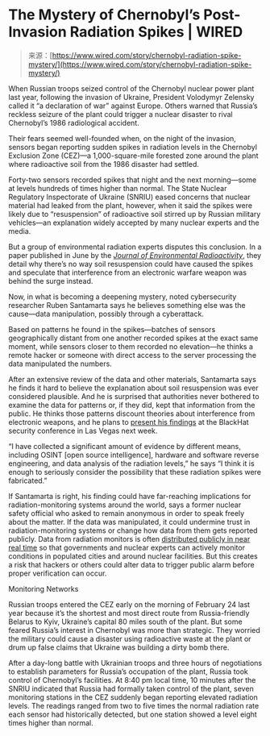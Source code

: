 <!--yml
category: 未分类
date: 2024-05-27 14:32:38
-->

# The Mystery of Chernobyl’s Post-Invasion Radiation Spikes | WIRED

> 来源：[https://www.wired.com/story/chernobyl-radiation-spike-mystery/](https://www.wired.com/story/chernobyl-radiation-spike-mystery/)

When Russian troops seized control of the Chernobyl nuclear power plant last year, following the invasion of Ukraine, President Volodymyr Zelensky called it “a declaration of war” against Europe. Others warned that Russia’s reckless seizure of the plant could trigger a nuclear disaster to rival Chernobyl’s 1986 radiological accident.

Their fears seemed well-founded when, on the night of the invasion, sensors began reporting sudden spikes in radiation levels in the Chernobyl Exclusion Zone (CEZ)—a 1,000-square-mile forested zone around the plant where radioactive soil from the 1986 disaster had settled.

Forty-two sensors recorded spikes that night and the next morning—some at levels hundreds of times higher than normal. The State Nuclear Regulatory Inspectorate of Ukraine (SNRIU) eased concerns that nuclear material had leaked from the plant, however, when it said the spikes were likely due to “resuspension” of radioactive soil stirred up by Russian military vehicles—an explanation widely accepted by many nuclear experts and the media.

But a group of environmental radiation experts disputes this conclusion. In a paper published in June by the [*Journal of Environmental Radioactivity*](https://www.sciencedirect.com/science/article/pii/S0265931X23001133?via=ihub), they detail why there’s no way soil resuspension could have caused the spikes and speculate that interference from an electronic warfare weapon was behind the surge instead.

Now, in what is becoming a deepening mystery, noted cybersecurity researcher Ruben Santamarta says he believes something else was the cause—data manipulation, possibly through a cyberattack.

Based on patterns he found in the spikes—batches of sensors geographically distant from one another recorded spikes at the exact same moment, while sensors closer to them recorded no elevation—he thinks a remote hacker or someone with direct access to the server processing the data manipulated the numbers.

After an extensive review of the data and other materials, Santamarta says he finds it hard to believe the explanation about soil resuspension was ever considered plausible. And he is surprised that authorities never bothered to examine the data for patterns or, if they did, kept that information from the public. He thinks those patterns discount theories about interference from electronic weapons, and he plans to [present his findings](https://www.blackhat.com/us-23/briefings/schedule/#seeing-through-the-invisible-radiation-spikes-detected-in-chernobyl-during-the-russian-invasion-show-possible-evidence-of-fabrication-32941) at the BlackHat security conference in Las Vegas next week.

“I have collected a significant amount of evidence by different means, including OSINT [open source intelligence], hardware and software reverse engineering, and data analysis of the radiation levels,” he says “I think it is enough to seriously consider the possibility that these radiation spikes were fabricated.”

If Santamarta is right, his finding could have far-reaching implications for radiation-monitoring systems around the world, says a former nuclear safety official who asked to remain anonymous in order to speak freely about the matter. If the data was manipulated, it could undermine trust in radiation-monitoring systems or change how data from them gets reported publicly. Data from radiation monitors is often [distributed publicly in near real time](https://www.epa.gov/radnet/near-real-time-and-laboratory-data-state) so that governments and nuclear experts can actively monitor conditions in populated cities and around nuclear facilities. But this creates a risk that hackers or others could alter data to trigger public alarm before proper verification can occur.

Monitoring Networks

Russian troops entered the CEZ early on the morning of February 24 last year because it’s the shortest and most direct route from Russia-friendly Belarus to Kyiv, Ukraine’s capital 80 miles south of the plant. But some feared Russia’s interest in Chernobyl was more than strategic. They worried the military could cause a disaster using radioactive waste at the plant or drum up false claims that Ukraine was building a dirty bomb there.

After a day-long battle with Ukrainian troops and three hours of negotiations to establish parameters for Russia’s occupation of the plant, Russia took control of Chernobyl’s facilities. At 8:40 pm local time, 10 minutes after the SNRIU indicated that Russia had formally taken control of the plant, seven monitoring stations in the CEZ suddenly began reporting elevated radiation levels. The readings ranged from two to five times the normal radiation rate each sensor had historically detected, but one station showed a level eight times higher than normal.